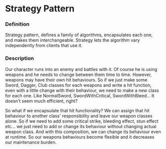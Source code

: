 # Strategy Pattern

### Definition
Strategy pattern, defines a family of algorithms, encapsulates each one, and makes them interchangeable. Strategy lets the algorithm vary independently from clients that use it.

### Description
Our character runs into an enemy and battles with it. Of course he is using weapons and he needs to change between them time to time. However, weapons may have their own hit behaviours. So if we just make some Sword, Dagger, Club classes for each weapons and write a hit function, even with a little change with their behaviour, we need to make a new class for each one. Like NormalSword, SwordWithCritical, SwordWithBleed... It doesn't seem much efficient, right?

So what if we encapsulate that hit functionality? We can assign that hit behaviour to another class' responsibility and leave our weapon classes alone. So if we need to add some critical strike, bleeding effect, stun effect etc... we just need to add or change its behaviour without changing actual weapon class. And with this composition, we can change its behaviour even at runtime. So our weapons behaviours become flexible and it decreases our maintenance burden.
